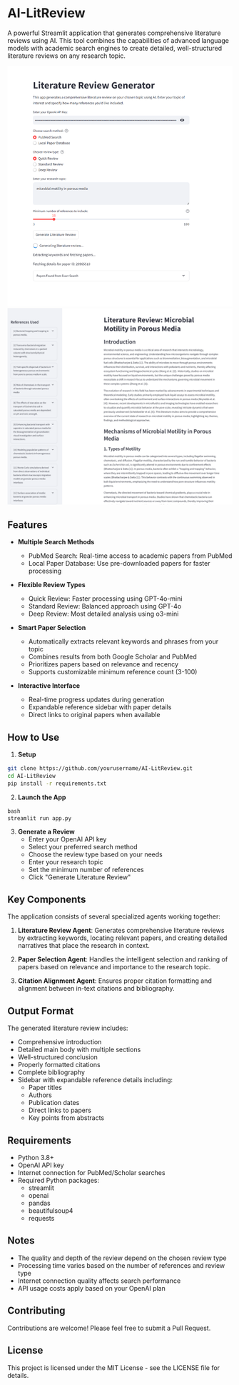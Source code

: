 # AI-LitReview

A powerful Streamlit application that generates comprehensive literature reviews using AI. This tool combines the capabilities of advanced language models with academic search engines to create detailed, well-structured literature reviews on any research topic.

![Literature Review Generation Interface](litrev1.PNG)
![Generated Literature Review with References](litrev2.PNG)

## Features

- **Multiple Search Methods**
  - PubMed Search: Real-time access to academic papers from PubMed
  - Local Paper Database: Use pre-downloaded papers for faster processing

- **Flexible Review Types**
  - Quick Review: Faster processing using GPT-4o-mini
  - Standard Review: Balanced approach using GPT-4o
  - Deep Review: Most detailed analysis using o3-mini

- **Smart Paper Selection**
  - Automatically extracts relevant keywords and phrases from your topic
  - Combines results from both Google Scholar and PubMed
  - Prioritizes papers based on relevance and recency
  - Supports customizable minimum reference count (3-100)

- **Interactive Interface**
  - Real-time progress updates during generation
  - Expandable reference sidebar with paper details
  - Direct links to original papers when available

## How to Use

1. **Setup**

```bash
git clone https://github.com/yourusername/AI-LitReview.git
cd AI-LitReview
pip install -r requirements.txt
```

2. **Launch the App**
```
bash
streamlit run app.py
```

3. **Generate a Review**
   - Enter your OpenAI API key
   - Select your preferred search method
   - Choose the review type based on your needs
   - Enter your research topic
   - Set the minimum number of references
   - Click "Generate Literature Review"

## Key Components

The application consists of several specialized agents working together:

1. **Literature Review Agent**: Generates comprehensive literature reviews by extracting keywords, locating relevant papers, and creating detailed narratives that place the research in context.

2. **Paper Selection Agent**: Handles the intelligent selection and ranking of papers based on relevance and importance to the research topic.

3. **Citation Alignment Agent**: Ensures proper citation formatting and alignment between in-text citations and bibliography.

## Output Format

The generated literature review includes:

- Comprehensive introduction
- Detailed main body with multiple sections
- Well-structured conclusion
- Properly formatted citations
- Complete bibliography
- Sidebar with expandable reference details including:
  - Paper titles
  - Authors
  - Publication dates
  - Direct links to papers
  - Key points from abstracts

## Requirements

- Python 3.8+
- OpenAI API key
- Internet connection for PubMed/Scholar searches
- Required Python packages:
  - streamlit
  - openai
  - pandas
  - beautifulsoup4
  - requests

## Notes

- The quality and depth of the review depend on the chosen review type
- Processing time varies based on the number of references and review type
- Internet connection quality affects search performance
- API usage costs apply based on your OpenAI plan

## Contributing

Contributions are welcome! Please feel free to submit a Pull Request.

## License

This project is licensed under the MIT License - see the LICENSE file for details.

